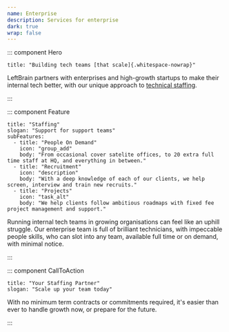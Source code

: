 ```yaml
---
name: Enterprise
description: Services for enterprise
dark: true
wrap: false
---
```

::: component Hero
~~~
title: "Building tech teams [that scale]{.whitespace-nowrap}"
~~~

LeftBrain partners with enterprises and high-growth startups to make their internal tech better, with our unique approach to [technical staffing](#staffing).

:::

::: component Feature
~~~
title: "Staffing"
slogan: "Support for support teams"
subFeatures:
  - title: "People On Demand"
    icon: "group_add"
    body: "From occasional cover satelite offices, to 20 extra full time staff at HQ, and everything in between."
  - title: "Recruitment"
    icon: "description"
    body: "With a deep knowledge of each of our clients, we help screen, interview and train new recruits."
  - title: "Projects"
    icon: "task_alt"
    body: "We help clients follow ambitious roadmaps with fixed fee project management and support."
~~~

Running internal tech teams in growing organisations can feel like an uphill struggle. Our enterprise team is full of brilliant technicians, with impeccable people skills, who can slot into any team, available full time or on demand, with minimal notice.

:::

::: component CallToAction
~~~
title: "Your Staffing Partner"
slogan: "Scale up your team today"
~~~

With no minimum term contracts or commitments required, it's easier than ever to handle growth now, or prepare for the future.

:::